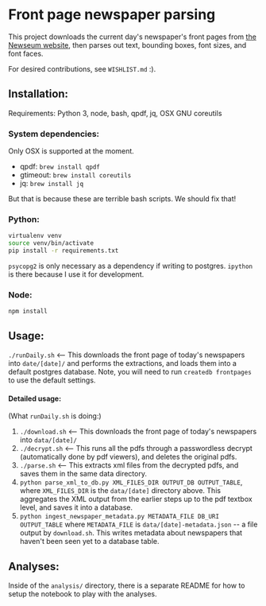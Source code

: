 # Front page newspaper parsing

This project downloads the current day's newspaper's front pages from [the Newseum website](newseum.org/todaysfrontpages/), then parses out text, bounding boxes, font sizes, and font faces.

For desired contributions, see `WISHLIST.md` :).

## Installation:
Requirements: Python 3, node, bash, qpdf, jq, OSX GNU coreutils

### System dependencies:
Only OSX is supported at the moment.

* qpdf: `brew install qpdf`
* gtimeout: `brew install coreutils`
* jq: `brew install jq`

But that is because these are terrible bash scripts. We should fix that!

### Python:
```bash
virtualenv venv
source venv/bin/activate
pip install -r requirements.txt
```

`psycopg2` is only necessary as a dependency if writing to postgres.
`ipython` is there because I use it for development.

### Node:
`npm install`

## Usage:
`./runDaily.sh` <-- This downloads the front page of today's newspapers into `date/[date]/` and performs the extractions, and loads them into a default postgres database. Note, you will need to run `createdb frontpages` to use the default settings.

#### Detailed usage:
(What `runDaily.sh` is doing:)
1. `./download.sh` <-- This downloads the front page of today's newspapers into `data/[date]/`
2. `./decrypt.sh` <-- This runs all the pdfs through a passwordless decrypt (automatically done by pdf viewers), and deletes the original pdfs.
3. `./parse.sh` <-- This extracts xml files from the decrypted pdfs, and saves them in the same data directory.
4. `python parse_xml_to_db.py XML_FILES_DIR OUTPUT_DB OUTPUT_TABLE`, where `XML_FILES_DIR` is the `data/[date]` directory above. This aggregates the XML output from the earlier steps up to the pdf textbox level, and saves it into a database. 
5. `python ingest_newspaper_metadata.py METADATA_FILE DB_URI OUTPUT_TABLE` where `METADATA_FILE` is `data/[date]-metadata.json` -- a file output by `download.sh`. This writes metadata about newspapers that haven't been seen yet to a database table.

## Analyses:
Inside of the `analysis/` directory, there is a separate README for how to setup the notebook to play with the analyses.
